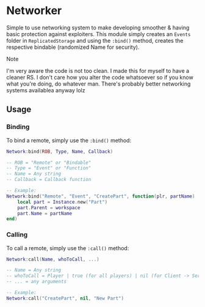 # Networker
Simple to use networking system to make developing smoother &amp; having basic protection against exploiters.
This module simply creates an `Events` folder in `ReplicatedStorage` and using the `:bind()` method, creates the respective bindable (randomized Name for security).

> [!NOTE]
> I'm very aware the code is not too clean. I made this for myself to have a cleaner RS. I don't care how you alter the code whatsoever so if you know what you're doing, do whatever man. There's probably better networking systems availablea anyway lolz

## Usage
### Binding
To bind a remote, simply use the `:bind()` method:
```lua
Network:bind(ROB, Type, Name, Callback)

-- ROB = "Remote" or "Bindable"
-- Type = "Event" or "Function"
-- Name = Any string
-- Callback = Callback function

-- Example:
Network:bind("Remote", "Event", "CreatePart", function(plr, partName)
    local part = Instance.new("Part")
    part.Parent = workspace
    part.Name = partName
end)
```
### Calling
To call a remote, simply use the `:call()` method:
```lua
Network:call(Name, whoToCall, ...)

-- Name = Any string
-- whoToCall = Player | true (for all players) | nil (for Client -> Server)
-- ... = any arguments

-- Example:
Network:call("CreatePart", nil, "New Part")
```
